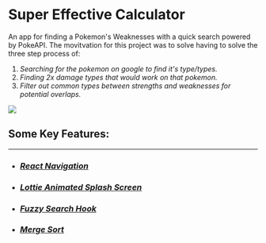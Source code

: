 # Super Effective Calculator

An app for finding a Pokemon's Weaknesses with a quick search powered by PokeAPI. The movitvation for this project was to solve having to solve the three step process of:

1. _Searching for the pokemon on google to find it's type/types._
1. _Finding 2x damage types that would work on that pokemon._
1. _Filter out common types between strengths and weaknesses for potential overlaps._

![](assets/gifs/demo.gif)

## Some Key Features:

---

- ### _[React Navigation](https://github.com/ItsMidnights/super-effective-calculator/blob/development/src/routes/Routes.tsx)_
- ### _[Lottie Animated Splash Screen](https://github.com/ItsMidnights/super-effective-calculator/blob/development/src/components/animations/pikachu.animation.tsx)_
- ### _[Fuzzy Search Hook](https://github.com/ItsMidnights/super-effective-calculator/blob/development/src/hooks/fuzzy.hooks.ts)_
- ### _[Merge Sort](https://github.com/ItsMidnights/super-effective-calculator/blob/development/src/functions/util/sort.ts)_
